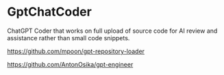 # GptChatCoder
ChatGPT Coder that works on full upload of source code for AI review and assistance rather than small code snippets.


https://github.com/mpoon/gpt-repository-loader

https://github.com/AntonOsika/gpt-engineer
